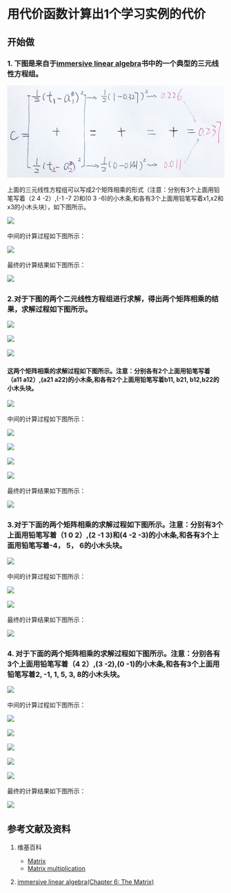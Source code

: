 ﻿# 用代价函数计算出1个学习实例的代价

## 开始做

### 1. 下图是来自于[immersive linear algebra](http://immersivemath.com/ila/ch05_gausselim/ch05.html)书中的一个典型的三元线性方程组。

![](/images/体验神经网络中的数学原理/用代价函数计算出1个学习实例的代价/1a1.jpg)

上面的三元线性方程组可以写成2个矩阵相乘的形式（注意：分别有3个上面用铅笔写着（2 4 -2）,(-1 -7 2)和(0 3 -6)的小木条,和各有3个上面用铅笔写着x1,x2和x3的小木头块），如下图所示。

![](/images/体验神经网络中的数学原理/用代价函数计算出1个学习实例的代价/1a2.jpg)

中间的计算过程如下图所示：

![](/images/体验神经网络中的数学原理/用代价函数计算出1个学习实例的代价/1a3.jpg)

最终的计算结果如下图所示：

![](/images/体验神经网络中的数学原理/用代价函数计算出1个学习实例的代价/1a4.jpg)

### 2.对于下图的两个二元线性方程组进行求解，得出两个矩阵相乘的结果，求解过程如下图所示。

![](/images/体验神经网络中的数学原理/用代价函数计算出1个学习实例的代价/2a1-1.jpg)

![](/images/体验神经网络中的数学原理/用代价函数计算出1个学习实例的代价/2a1-2.jpg)

![](/images/体验神经网络中的数学原理/用代价函数计算出1个学习实例的代价/2a1-3.jpg)

#### 这两个矩阵相乘的求解过程如下图所示。注意：分别各有2个上面用铅笔写着（a11 a12）,(a21 a22)的小木条,和各有2个上面用铅笔写着b11, b21, b12,b22的小木头块。

![](/images/体验神经网络中的数学原理/用代价函数计算出1个学习实例的代价/2a2.jpg)

中间的计算过程如下图所示：

![](/images/体验神经网络中的数学原理/用代价函数计算出1个学习实例的代价/2a3.jpg)

![](/images/体验神经网络中的数学原理/用代价函数计算出1个学习实例的代价/2a4.jpg)

![](/images/体验神经网络中的数学原理/用代价函数计算出1个学习实例的代价/2a5.jpg)

![](/images/体验神经网络中的数学原理/用代价函数计算出1个学习实例的代价/2a6.jpg)

最终的计算结果如下图所示：

![](/images/体验神经网络中的数学原理/用代价函数计算出1个学习实例的代价/2a7.jpg)

### 3.对于下面的两个矩阵相乘的求解过程如下图所示。注意：分别有3个上面用铅笔写着（1 0 2）,(2 -1 3)和(4 -2 -3)的小木条,和各有3个上面用铅笔写着-4， 5， 6的小木头块。

![](/images/体验神经网络中的数学原理/用代价函数计算出1个学习实例的代价/3a1.jpg)

中间的计算过程如下图所示：

![](/images/体验神经网络中的数学原理/用代价函数计算出1个学习实例的代价/3a2.jpg)

![](/images/体验神经网络中的数学原理/用代价函数计算出1个学习实例的代价/3a3.jpg)

最终的计算结果如下图所示：

![](/images/体验神经网络中的数学原理/用代价函数计算出1个学习实例的代价/3a4.jpg)

### 4. 对于下面的两个矩阵相乘的求解过程如下图所示。注意：分别各有3个上面用铅笔写着（4 2）,(3 -2),(0 -1)的小木条,和各有3个上面用铅笔写着2, -1, 1, 5, 3, 8的小木头块。

![](/images/体验神经网络中的数学原理/用代价函数计算出1个学习实例的代价/4a1.jpg)

中间的计算过程如下图所示：

![](/images/体验神经网络中的数学原理/用代价函数计算出1个学习实例的代价/4a2.jpg)

![](/images/体验神经网络中的数学原理/用代价函数计算出1个学习实例的代价/4a3.jpg)

![](/images/体验神经网络中的数学原理/用代价函数计算出1个学习实例的代价/4a4.jpg)

![](/images/体验神经网络中的数学原理/用代价函数计算出1个学习实例的代价/4a5.jpg)

![](/images/体验神经网络中的数学原理/用代价函数计算出1个学习实例的代价/4a6.jpg)

最终的计算结果如下图所示：

![](/images/体验神经网络中的数学原理/用代价函数计算出1个学习实例的代价/4a7.jpg)

## 参考文献及资料

1. 维基百科
	- [Matrix](https://en.wikipedia.org/wiki/Matrix_(mathematics)) 
	- [Matrix multiplication](https://en.wikipedia.org/wiki/Matrix_multiplication) 

2. [immersive linear algebra(Chapter 6: The Matrix)](http://immersivemath.com/ila/ch06_matrices/ch06.html)